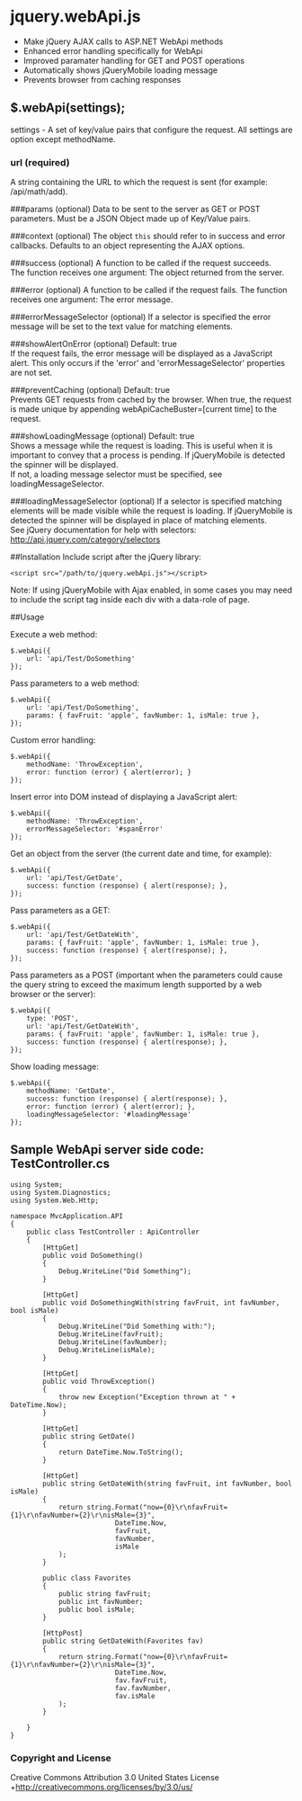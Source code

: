 jquery.webApi.js
======================

- Make jQuery AJAX calls to ASP.NET WebApi methods 
- Enhanced error handling specifically for WebApi
- Improved paramater handling for GET and POST operations
- Automatically shows jQueryMobile loading message
- Prevents browser from caching responses

## $.webApi(settings);
settings - A set of key/value pairs that configure the request. All settings are option except methodName.

### url (required)
A string containing the URL to which the request is sent (for example: /api/math/add).

###params (optional)
Data to be sent to the server as GET or POST parameters. 
Must be a JSON Object made up of Key/Value pairs.

###context (optional)
The object `this` should refer to in success and error callbacks. Defaults to an object representing the AJAX options.

###success (optional)
A function to be called if the request succeeds.  
The function receives one argument: The object returned from the server.

###error (optional)
A function to be called if the request fails.
The function receives one argument: The error message.

###errorMessageSelector (optional)
If a selector is specified the error message will be set to the text value for matching elements.

###showAlertOnError (optional)
Default: true <br>
If the request fails, the error message will be displayed as a JavaScript alert.  This only occurs if the 'error' and 'errorMessageSelector' properties are not set.

###preventCaching (optional)
Default: true <br>
Prevents GET requests from cached by the browser.
When true, the request is made unique by appending webApiCacheBuster=[current time] to the request.

###showLoadingMessage (optional)
Default: true <br>
Shows a message while the request is loading. This is useful when it is important to convey that a process is pending.
If jQueryMobile is detected the spinner will be displayed.  
If not, a loading message selector must be specified, see loadingMessageSelector.

###loadingMessageSelector (optional)
If a selector is specified matching elements will be made visible while the request is loading.
If jQueryMobile is detected the spinner will be displayed in place of matching elements.  
See jQuery documentation for help with selectors: http://api.jquery.com/category/selectors

##Installation
Include script after the jQuery library:


    <script src="/path/to/jquery.webApi.js"></script>

Note: If using jQueryMobile with Ajax enabled, in some cases you may need to include 
the script tag inside each div with a data-role of page.

##Usage

Execute a web method:

    $.webApi({
        url: 'api/Test/DoSomething'
    });

Pass parameters to a web method:

    $.webApi({
        url: 'api/Test/DoSomething',
        params: { favFruit: 'apple', favNumber: 1, isMale: true },
    });

Custom error handling:

    $.webApi({
        methodName: 'ThrowException',
        error: function (error) { alert(error); }
    });

Insert error into DOM instead of displaying a JavaScript alert:

    $.webApi({
        methodName: 'ThrowException',
        errorMessageSelector: '#spanError'
    });

Get an object from the server (the current date and time, for example):

    $.webApi({
        url: 'api/Test/GetDate',
        success: function (response) { alert(response); },
    });

Pass parameters as a GET:

    $.webApi({
        url: 'api/Test/GetDateWith',
        params: { favFruit: 'apple', favNumber: 1, isMale: true },
        success: function (response) { alert(response); },
    });

Pass parameters as a POST (important when the parameters could cause the query string to exceed the maximum length supported by a web browser or the server):

    $.webApi({
        type: 'POST',
        url: 'api/Test/GetDateWith',
        params: { favFruit: 'apple', favNumber: 1, isMale: true },
        success: function (response) { alert(response); },
    });

Show loading message:

    $.webApi({
        methodName: 'GetDate',
        success: function (response) { alert(response); },
        error: function (error) { alert(error); },
		loadingMessageSelector: '#loadingMessage'
    });



## Sample WebApi server side code: TestController.cs 

    using System;
    using System.Diagnostics;
    using System.Web.Http;

    namespace MvcApplication.API
    {
        public class TestController : ApiController
        {
            [HttpGet]
            public void DoSomething()
            {
                Debug.WriteLine("Did Something");
            }

            [HttpGet]
            public void DoSomethingWith(string favFruit, int favNumber, bool isMale)
            {
                Debug.WriteLine("Did Something with:");
                Debug.WriteLine(favFruit);
                Debug.WriteLine(favNumber);
                Debug.WriteLine(isMale);
            }

            [HttpGet]
            public void ThrowException()
            {
                throw new Exception("Exception thrown at " + DateTime.Now);
            }

            [HttpGet]
            public string GetDate()
            {
                return DateTime.Now.ToString();
            }
        
            [HttpGet]
            public string GetDateWith(string favFruit, int favNumber, bool isMale)
            {
                return string.Format("now={0}\r\nfavFruit={1}\r\nfavNumber={2}\r\nisMale={3}",
                              DateTime.Now,
                              favFruit,
                              favNumber,
                              isMale
                );
            }

            public class Favorites
            {
                public string favFruit;
                public int favNumber;
                public bool isMale;
            }

            [HttpPost]
            public string GetDateWith(Favorites fav)
            {
                return string.Format("now={0}\r\nfavFruit={1}\r\nfavNumber={2}\r\nisMale={3}",
                              DateTime.Now,
                              fav.favFruit,
                              fav.favNumber,
                              fav.isMale
                );
            }

        }
    }

### Copyright and License
Creative Commons Attribution 3.0 United States License +http://creativecommons.org/licenses/by/3.0/us/

